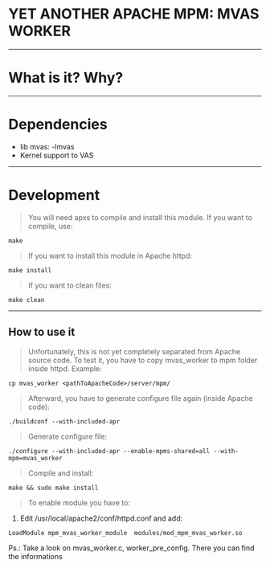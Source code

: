 # YET ANOTHER APACHE MPM: MVAS WORKER

----
# What is it? Why?

----
# Dependencies

* lib mvas: -lmvas
* Kernel support to VAS

----
# Development

> You will need apxs to compile and install this module. If you want to compile,
use:

```
make
```

> If you want to install this module in Apache httpd:

```
make install
```

> If you want to clean files:

```
make clean
```

----
## How to use it

> Unfortunately, this is not yet completely separated from Apache source code.
To test it, you have to copy mvas_worker to mpm folder inside httpd. Example:

```
cp mvas_worker <pathToApacheCode>/server/mpm/
```

> Afterward, you have to generate configure file again (inside Apache code):

```
./buildconf --with-included-apr
```

> Generate configure file:

```
./configure --with-included-apr --enable-mpms-shared=all --with-mpm=mvas_worker
```

> Compile and install:

```
make && sudo make install
```

> To enable module you have to:

1. Edit /usr/local/apache2/conf/httpd.conf and add:

```
LoadModule mpm_mvas_worker_module  modules/mod_mpm_mvas_worker.so
```

Ps.: Take a look on mvas_worker.c, worker_pre_config. There you can find the
informations

